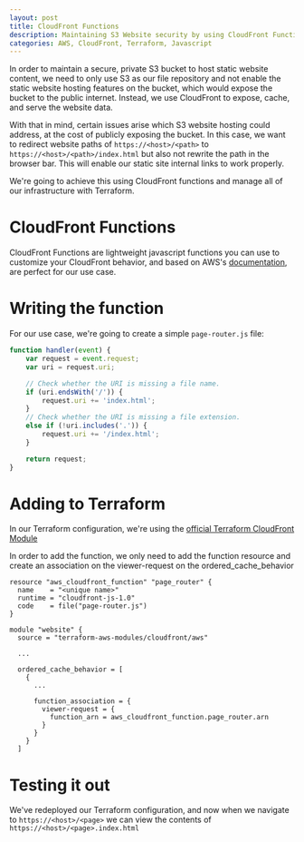 ```yaml
---
layout: post
title: CloudFront Functions
description: Maintaining S3 Website security by using CloudFront Functions
categories: AWS, CloudFront, Terraform, Javascript
---
```


In order to maintain a secure, private S3 bucket to host static website content, we need to only use S3 as our file repository and not enable the static website hosting features on the bucket, which would expose the bucket to the public internet. Instead, we use CloudFront to expose, cache, and serve the website data.

With that in mind, certain issues arise which S3 website hosting could address, at the cost of publicly exposing the bucket. In this case, we want to redirect website paths of `https://<host>/<path>` to `https://<host>/<path>/index.html` but also not rewrite the path in the browser bar. This will enable our static site internal links to work properly.

We're going to achieve this using CloudFront functions and manage all of our infrastructure with Terraform.


# CloudFront Functions

CloudFront Functions are lightweight javascript functions you can use to customize your CloudFront behavior, and based on AWS's [documentation](https://docs.aws.amazon.com/AmazonCloudFront/latest/DeveloperGuide/edge-functions.html), are perfect for our use case.

# Writing the function

For our use case, we're going to create a simple `page-router.js` file:

```js
function handler(event) {
    var request = event.request;
    var uri = request.uri;

    // Check whether the URI is missing a file name.
    if (uri.endsWith('/')) {
        request.uri += 'index.html';
    }
    // Check whether the URI is missing a file extension.
    else if (!uri.includes('.')) {
        request.uri += '/index.html';
    }

    return request;
}
```

# Adding to Terraform
In our Terraform configuration, we're using the [official Terraform CloudFront Module](https://registry.terraform.io/modules/terraform-aws-modules/cloudfront/aws/latest)

In order to add the function, we only need to add the function resource and create an association on the viewer-request on the ordered_cache_behavior

```
resource "aws_cloudfront_function" "page_router" {
  name    = "<unique name>"
  runtime = "cloudfront-js-1.0"
  code    = file("page-router.js")
}

module "website" {
  source = "terraform-aws-modules/cloudfront/aws"

  ...

  ordered_cache_behavior = [
    {
      ...

      function_association = {
        viewer-request = {
          function_arn = aws_cloudfront_function.page_router.arn
        }
      }
    }
  ]
```

# Testing it out
We've redeployed our Terraform configuration, and now when we navigate to `https://<host>/<page>` we can view the contents of `https://<host>/<page>.index.html`
